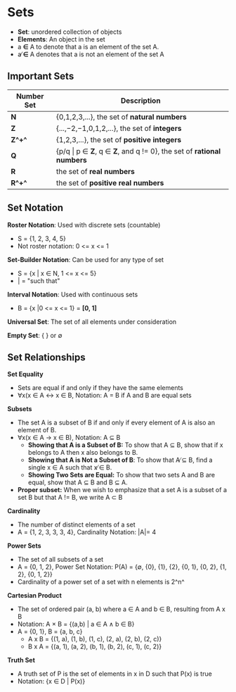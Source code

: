 # Sets

* **Set**: unordered collection of objects
* **Elements**: An object in the set
* a **∈** A to denote that a is an element of the set A.
*  a **̸∈** A denotes that a is not an element of the set A

## Important Sets

| Number Set | Description                                                  |
| ---------- | ------------------------------------------------------------ |
| **N**      | {0,1,2,3,...}, the set of **natural numbers**                |
| **Z**      | {...,−2,−1,0,1,2,...}, the set of **integers**               |
| **Z^+^**   | {1,2,3,...}, the set of **positive integers**                |
| **Q**      | {p/q \| p ∈ **Z**, q ∈ **Z**, and q != 0}, the set of **rational numbers** |
| **R**      | the set of **real numbers**                                  |
| **R^+^**   | the set of **positive real numbers**                         |

## Set Notation

**Roster Notation**: Used with discrete sets (countable)

* S = {1, 2, 3, 4, 5}
* Not roster notation: 0 <= x <= 1

**Set-Builder Notation**: Can be used for any type of set

* S = {x | x ∈ N, 1 <= x <= 5}
* | = "such that"

**Interval Notation**: Used with continuous sets

* B = {x |0 <= x <= 1} = **[0, 1]**

**Universal Set**: The set of all elements under consideration

**Empty Set**: { } or ∅



## Set Relationships

**Set Equality**

* Sets are equal if and only if they have the same elements
* ∀x(x ∈ A ↔ x ∈ B, Notation: A = B if A and B are equal sets

**Subsets**

* The set A is a subset of B if and only if every element of A is also an element of B. 
* ∀x(x ∈ A → x ∈ B), Notation: A ⊆ B
  * **Showing that A is a Subset of B:** To show that A ⊆ B, show that if x belongs to A then x also belongs to B.
  * **Showing that A is Not a Subset of B**: To show that A ̸⊆ B, find a single x ∈ A such that
    x ̸∈ B.
  * **Showing Two Sets are Equal:** To show that two sets A and B are equal, show that A ⊆ B and B ⊆ A.
* **Proper subset:** When we wish to emphasize that a set A is a subset of a set B but that A != B, we write A ⊂ B

**Cardinality**

* The number of distinct elements of a set
* A = {1, 2, 3, 3, 3, 4}, Cardinality Notation: |A|= 4

**Power Sets**

* The set of all subsets of a set
* A = {0, 1, 2}, Power Set Notation: P(A) = {∅, {0}, {1}, {2}, {0, 1}, {0, 2}, {1, 2}, {0, 1, 2}}
* Cardinality of a power set of a set with n elements is 2^n^

**Cartesian Product**

* The set of ordered pair (a, b) where a ∈ A and b ∈ B, resulting from A x B
* Notation: A × B = {(a,b) | a ∈ A ∧ b ∈ B}
* A = {0, 1}, B = {a, b, c}
  * A x B =  {(1, a), (1, b), (1, c), (2, a), (2, b), (2, c)}
  * B x A =  {(a, 1), (a, 2), (b, 1), (b, 2), (c, 1), (c, 2)}

**Truth Set**

* A truth set of P is the set of elements in x in D such that P(x) is true
* Notation: {x ∈ D | P(x)}







